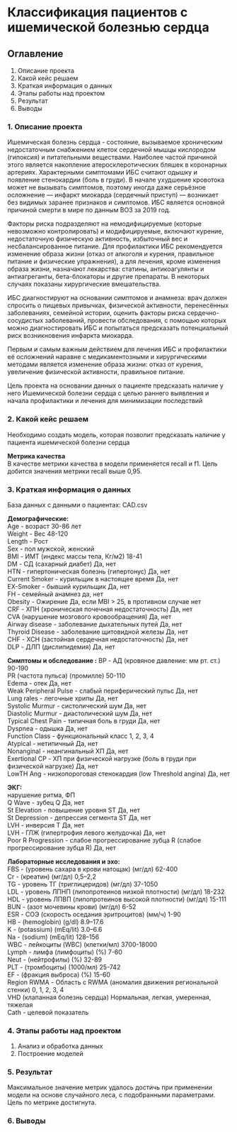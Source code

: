 # Классификация пациентов с ишемической болезнью сердца

## Оглавление
1. Описание проекта
2. Какой кейс решаем
3. Краткая информация о данных
4. Этапы работы над проектом
5. Результат
6. Выводы

### 1. Описание проекта
Ишемическая болезнь сердца - состояние, вызываемое хроническим недостаточным снабжением клеток сердечной мышцы кислородом (гипоксия) и питательными веществами. Наиболее частой причиной этого является накопление атеросклеротических бляшек в коронарных артериях. Характерными симптомами ИБС считают одышку и появление стенокардии (боль в груди). В начале ухудшение кровотока может не вызывать симптомов, поэтому иногда даже серьёзное осложнение — инфаркт миокарда (сердечный приступ) — возникает без видимых заранее признаков и симптомов. ИБС является основной причиной смерти в мире по данным ВОЗ за 2019 год.

Факторы риска подразделяют на немодифицируемые (которые невозможно контролировать) и модифицируемые, включают курение, недостаточную физическую активность, избыточный вес и несбалансированное питание. Для профилактики ИБС рекомендуется изменение образа жизни (отказ от алкоголя и курения, правильное питание и физические упражнения), а для лечения, кроме изменения образа жизни, назначают лекарства: статины, антикоагулянты и антиагреганты, бета-блокаторы и другие препараты. В некоторых случаях показаны хирургические вмешательства.

ИБС диагностируют на основании симптомов и анамнеза: врач должен спросить о пищевых привычках, физической активности, перенесённых заболеваниях, семейной истории, оценить факторы риска сердечно-сосудистых заболеваний, провести обследования, с помощью которых можно диагностировать ИБС и попытаться предсказать потенциальный риск возникновения инфаркта миокарда.

Первым и самым важным действием для лечения ИБС и профилактики её осложнений наравне с медикаментозными и хирургическими методами является изменение образа жизни: отказ от курения, увеличение физической активности, правильное питание.

Цель проекта на основании данных о пациенте предсказать наличие у него Ишемической болезни сердца с целью раннего выявления и начала профилактики и лечения для минимизации последствий

### 2. Какой кейс решаем
Необходимо создать модель, которая позволит предсказать наличие у пациента ишемической болезни сердца

**Метрика качества**\
В качестве метрики качества в модели применяется recall и f1. Цель добится значения метрики recall выше 0,95.


### 3. Краткая информация о данных
База данных с данными о пациентах: CAD.csv

**Демографические:**  
Age - возраст  30-86 лет  
Weight - Вес 48-120  
Length - Рост  
Sex - пол мужской, женский  
BMI - ИМТ (индекс массы тела, Кг/м2) 18-41  
DM - СД (сахарный диабет) Да, нет  
HTN - гипертоническая болезнь (гипертонус) Да, нет  
Current Smoker - курильщик в настоящее время Да, нет  
EX-Smoker - бывший курильщик Да, нет  
FH - семейный анамнез да, нет  
Obesity - Ожирение Да, если MBI > 25, в противном случае нет  
CRF - ХПН (хроническая почечная недостаточность) Да, нет  
CVA (нарушение мозгового кровообращения) Да, нет  
Airway disease - заболевание дыхательных путей Да, нет  
Thyroid Disease - заболевание щитовидной железы Да, нет  
CHF - ХСН (застойная сердечная недостаточность) Да, нет  
DLP - ДЛП (дислипидемия) Да, нет  

**Симптомы и обследование :**
BP - АД (кровяное давление: мм рт. ст.) 90-190  
PR (частота пульса) (промилле) 50-110  
Edema - отек Да, нет  
Weak Peripheral Pulse - слабый периферический пульс Да, нет  
Lung rales - легочные хрипы Да, нет  
Systolic Murmur - систолический шум Да, нет  
Diastolic Murmur - диастолический шум Да, нет  
Typical Chest Pain - типичная боль в груди Да, нет  
Dyspnea - одышка Да, нет  
Function Class - функциональный класс 1, 2, 3, 4  
Atypical - нетипичный Да, нет  
Nonanginal - неангинальный ХП Да, нет  
Exertional CP - ХП при физической нагрузке (боль в груди при физической нагрузке) Да, нет  
LowTH Ang - низкопороговая стенокардия (low Threshold angina) Да, нет  

**ЭКГ:**  
нарушение ритма, ФП  
Q Wave - зубец Q Да, нет  
St Elevation - повышение уровня ST Да, нет  
St Depression - депрессия сегмента ST Да, нет  
LVH - инверсия Т Да, нет  
LVH - ГЛЖ (гипертрофия левого желудочка) Да, нет  
Poor R Progression - слабое прогрессирование зубца R (слабое прогрессирование зубца R) Да, нет  

**Лабораторные исследования и эхо:**  
FBS - (уровень сахара в крови натощак) (мг/дл) 62-400  
Cr  - (креатин) (мг/дл) 0,5–2,2  
TG - уровень ТГ (триглицеридов) (мг/дл) 37-1050  
LDL - уровень ЛПНП (липопротеинов низкой плотности) (мг/дл) 18-232  
HDL - уровень ЛПВП (липопротеинов высокой плотности) (мг/дл) 15-111  
BUN - (азот мочевины крови) (мг/дл) 6-52  
ESR - СОЭ (скорость оседания эритроцитов) (мм/ч) 1-90  
HB  - (hemoglobin) (g/dl) 8.9–17.6  
K - (potassium) (mEq/lit) 3.0–6.6  
Na - (sodium) (mEq/lit) 128–156  
WBC - лейкоциты (WBC) (клетки/мл) 3700-18000  
Lymph - лимфа (лимфоциты) (%) 7-60  
Neut - (нейтрофилы) (%) 32-89  
PLT - (тромбоциты) (1000/мл) 25-742  
EF - (фракция выброса) (%) 15-60  
Region RWMA - Область с RWMA (аномалия движения региональной стенки) 0, 1, 2, 3, 4  
VHD (клапанная болезнь сердца) Нормальная, легкая, умеренная, тяжелая  
Cath - целевой показатель


### 4. Этапы работы над проектом
1. Анализ и обработка данных
2. Построение моделей


### 5. Результат
Максимальное значение метрик удалось достичь при применении модели на основе случайного леса, с подобранными параметрами. Цель по метрике достигнута.

### 6. Выводы
